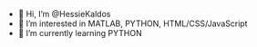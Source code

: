 - 👋 Hi, I’m @HessieKaldos
- 👀 I’m interested in MATLAB, PYTHON, HTML/CSS/JavaScript
- 🌱 I’m currently learning PYTHON
<!-- 
- 💞️ I’m looking to collaborate on ...
- 📫 How to reach me ...
-->

<!---
HessieKaldos/HessieKaldos is a ✨ special ✨ repository because its `README.md` (this file) appears on your GitHub profile.
You can click the Preview link to take a look at your changes.
--->
